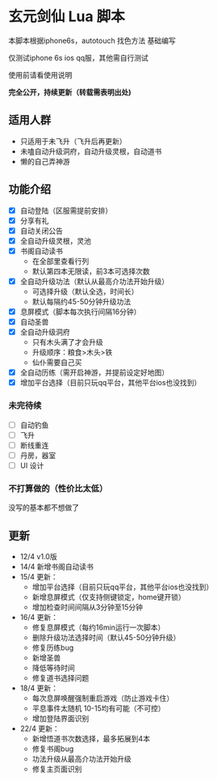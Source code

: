 # 玄元剑仙 Lua 脚本
本脚本根据iphone6s，autotouch 找色方法 基础编写

仅测试iphone 6s ios qq服，其他需自行测试

使用前请看使用说明

**完全公开，持续更新（转载需表明出处)**

## 适用人群
* 只适用于未飞升（飞升后再更新）
* 未嗑自动升级洞府，自动升级灵根，自动道书
* 懒的自己弄神游


## 功能介绍

- [x] 自动登陆（区服需提前安排）
- [x] 分享有礼
- [x] 自动关闭公告
- [x] 全自动升级灵根，灵池
- [x] 书阁自动读书
  * 在全部里查看行列
  * 默认第四本无限读，前3本可选择次数    
- [x] 全自动升级功法（默认从最高介功法开始升级）
  * 可选择升级（默认全选，时间长）
  * 默认每隔约45-50分钟升级功法
- [x] 息屏模式（脚本每次执行间隔16分钟）
- [x] 自动圣兽
- [x] 全自动升级洞府
  * 只有木头满了才会升级
  * 升级顺序：粮食>木头>铁
  * 仙仆需要自己买
- [x] 全自动历练（需开启神游，并提前设定好地图）
- [x] 增加平台选择（目前只玩qq平台，其他平台ios也没找到）

### 未完待续
- [ ] 自动钓鱼
- [ ] 飞升
- [ ] 断线重连
- [ ] 丹房，器室
- [ ] UI 设计

### 不打算做的（性价比太低）
没写的基本都不想做了


## 更新
* 12/4 v1.0版
* 14/4 新增书阁自动读书
* 15/4 更新： 
    * 增加平台选择（目前只玩qq平台，其他平台ios也没找到）
    * 新增息屏模式（仅支持侧键锁定，home键开锁）
    * 增加检查时间间隔从3分钟至15分钟
* 16/4 更新：
    * 修复息屏模式（每约16min运行一次脚本）
    * 删除升级功法选择时间（默认45-50分钟升级）
    * 修复历练bug
    * 新增圣兽
    * 降低等待时间
    * 修复道书选择问题
* 18/4 更新：
    * 每次息屏唤醒强制重启游戏（防止游戏卡住）
    * 平息事件太随机 10-15均有可能（不可控）
    * 增加登陆界面识别
* 22/4 更新：
    * 新增悟道书次数选择，最多拓展到4本
    * 修复书阁bug
    * 功法升级从最高介功法开始升级
    * 修复主页面识别
